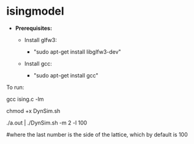 # isingmodel

* **Prerequisites:**
    
	* Install glfw3:
		- "sudo apt-get install libglfw3-dev"
		
	* Install gcc:
		- "sudo apt-get install gcc"
		
To run:

gcc ising.c -lm

chmod +x DynSim.sh

./a.out | ./DynSim.sh -m 2 -l 100

#where the last number is the side of the lattice, which by default is 100
